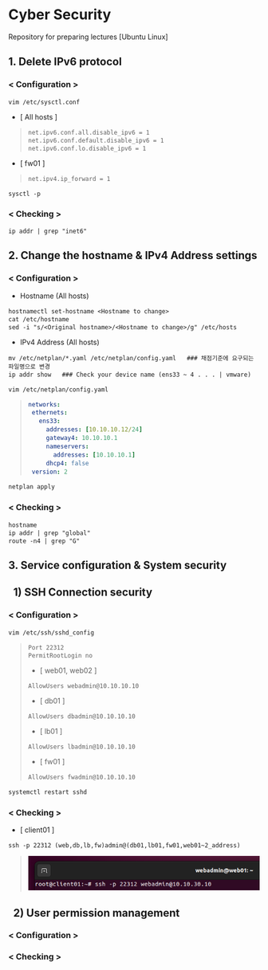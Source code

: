 # Cyber Security
Repository for preparing lectures [Ubuntu Linux]

## 1. Delete IPv6 protocol
### < Configuration >
```vim
vim /etc/sysctl.conf
```
- [ All hosts ]
>```vim
>net.ipv6.conf.all.disable_ipv6 = 1  
>net.ipv6.conf.default.disable_ipv6 = 1  
>net.ipv6.conf.lo.disable_ipv6 = 1
>```
- [ fw01 ]
>```vim
>net.ipv4.ip_forward = 1  
>```
```vim
sysctl -p
```
### < Checking >
```vim
ip addr | grep "inet6"
```

## 2. Change the hostname & IPv4 Address settings
### < Configuration >
* Hostname (All hosts)
```vim
hostnamectl set-hostname <Hostname to change>
cat /etc/hostname
sed -i "s/<Original hostname>/<Hostname to change>/g" /etc/hosts
```
* IPv4 Address (All hosts)
```vim
mv /etc/netplan/*.yaml /etc/netplan/config.yaml   ### 채점기준에 요구되는 파일명으로 변경
ip addr show   ### Check your device name (ens33 ~ 4 . . . | vmware)
```
```vim
vim /etc/netplan/config.yaml
```
>```yaml
>networks:
>  ethernets:
>    ens33:
>      addresses: [10.10.10.12/24]
>      gateway4: 10.10.10.1
>      nameservers:
>        addresses: [10.10.10.1]
>      dhcp4: false
>  version: 2
>```
```bash
netplan apply
```
### < Checking >
```vim
hostname
ip addr | grep "global"
route -n4 | grep "G"
```

## 3. Service configuration & System security

## &nbsp; 1) SSH Connection security
### < Configuration >
```vim
vim /etc/ssh/sshd_config
```
>```vim
>Port 22312
>PermitRootLogin no
>```
>- [ web01, web02 ]
>```vim
>AllowUsers webadmin@10.10.10.10
>```
>- [ db01 ]
>```vim
>AllowUsers dbadmin@10.10.10.10
>```
>- [ lb01 ]
>```vim
>AllowUsers lbadmin@10.10.10.10
>```
>- [ fw01 ]
>```vim
>AllowUsers fwadmin@10.10.10.10
>```
```bash
systemctl restart sshd
```
### < Checking >
- [ client01 ]
```vim
ssh -p 22312 (web,db,lb,fw)admin@(db01,lb01,fw01,web01~2_address)
```
> ![Image](https://github.com/NullBins/CyberSecurity/blob/main/Images/SSH.png)

## &nbsp; 2) User permission management
### < Configuration >

### < Checking >
